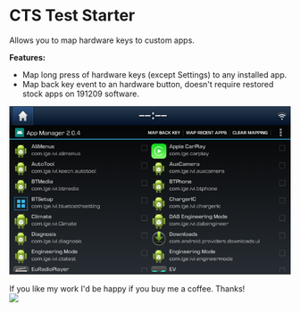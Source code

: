 
# CTS Test Starter
Allows you to map hardware keys to custom apps. <br />

**Features:<br  />**
* Map long press of hardware keys (except Settings) to any installed app.<br  />
* Map back key event to an hardware button, doesn't require restored stock apps on 191209 software.<br  />

![Screenshot](doc/screenshot.png)

If you like my work I'd be happy if you buy me a coffee. Thanks!<br  />
[![](https://www.paypalobjects.com/en_US/i/btn/btn_donateCC_LG.gif)](https://www.paypal.com/cgi-bin/webscr?cmd=_s-xclick&hosted_button_id=RT8WTFDGMLFPG)
